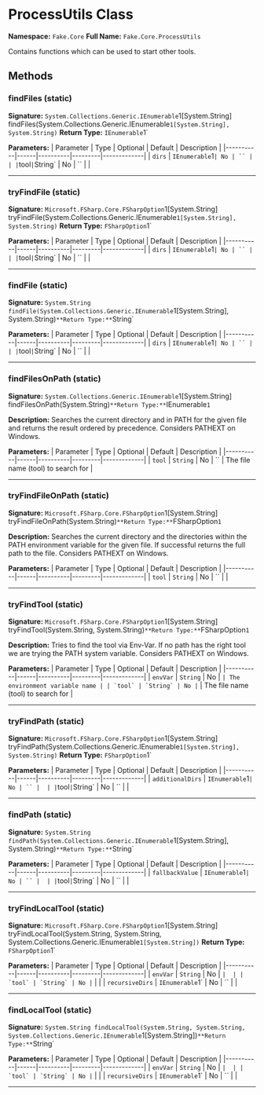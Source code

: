 # ProcessUtils Class

**Namespace:** `Fake.Core`
**Full Name:** `Fake.Core.ProcessUtils`

Contains functions which can be used to start other tools.

## Methods

### findFiles (static)

**Signature:** `System.Collections.Generic.IEnumerable`1[System.String] findFiles(System.Collections.Generic.IEnumerable`1[System.String], System.String)`
**Return Type:** `IEnumerable`1`

**Parameters:**
| Parameter | Type | Optional | Default | Description |
|-----------|------|----------|---------|-------------|
| `dirs` | `IEnumerable`1` | No | `` |  |
| `tool` | `String` | No | `` |  |

---

### tryFindFile (static)

**Signature:** `Microsoft.FSharp.Core.FSharpOption`1[System.String] tryFindFile(System.Collections.Generic.IEnumerable`1[System.String], System.String)`
**Return Type:** `FSharpOption`1`

**Parameters:**
| Parameter | Type | Optional | Default | Description |
|-----------|------|----------|---------|-------------|
| `dirs` | `IEnumerable`1` | No | `` |  |
| `tool` | `String` | No | `` |  |

---

### findFile (static)

**Signature:** `System.String findFile(System.Collections.Generic.IEnumerable`1[System.String], System.String)`
**Return Type:** `String`

**Parameters:**
| Parameter | Type | Optional | Default | Description |
|-----------|------|----------|---------|-------------|
| `dirs` | `IEnumerable`1` | No | `` |  |
| `tool` | `String` | No | `` |  |

---

### findFilesOnPath (static)

**Signature:** `System.Collections.Generic.IEnumerable`1[System.String] findFilesOnPath(System.String)`
**Return Type:** `IEnumerable`1`

**Description:** Searches the current directory and in PATH for the given file and returns the result ordered by precedence.
 Considers PATHEXT on Windows.

**Parameters:**
| Parameter | Type | Optional | Default | Description |
|-----------|------|----------|---------|-------------|
| `tool` | `String` | No | `` | The file name (tool) to search for |

---

### tryFindFileOnPath (static)

**Signature:** `Microsoft.FSharp.Core.FSharpOption`1[System.String] tryFindFileOnPath(System.String)`
**Return Type:** `FSharpOption`1`

**Description:** Searches the current directory and the directories within the PATH
 environment variable for the given file. If successful returns the full
 path to the file. Considers PATHEXT on Windows.

**Parameters:**
| Parameter | Type | Optional | Default | Description |
|-----------|------|----------|---------|-------------|
| `tool` | `String` | No | `` |  |

---

### tryFindTool (static)

**Signature:** `Microsoft.FSharp.Core.FSharpOption`1[System.String] tryFindTool(System.String, System.String)`
**Return Type:** `FSharpOption`1`

**Description:** Tries to find the tool via Env-Var. If no path has the right tool we are trying the PATH system variable.
 Considers PATHEXT on Windows.

**Parameters:**
| Parameter | Type | Optional | Default | Description |
|-----------|------|----------|---------|-------------|
| `envVar` | `String` | No | `` | The environment variable name |
| `tool` | `String` | No | `` | The file name (tool) to search for |

---

### tryFindPath (static)

**Signature:** `Microsoft.FSharp.Core.FSharpOption`1[System.String] tryFindPath(System.Collections.Generic.IEnumerable`1[System.String], System.String)`
**Return Type:** `FSharpOption`1`

**Parameters:**
| Parameter | Type | Optional | Default | Description |
|-----------|------|----------|---------|-------------|
| `additionalDirs` | `IEnumerable`1` | No | `` |  |
| `tool` | `String` | No | `` |  |

---

### findPath (static)

**Signature:** `System.String findPath(System.Collections.Generic.IEnumerable`1[System.String], System.String)`
**Return Type:** `String`

**Parameters:**
| Parameter | Type | Optional | Default | Description |
|-----------|------|----------|---------|-------------|
| `fallbackValue` | `IEnumerable`1` | No | `` |  |
| `tool` | `String` | No | `` |  |

---

### tryFindLocalTool (static)

**Signature:** `Microsoft.FSharp.Core.FSharpOption`1[System.String] tryFindLocalTool(System.String, System.String, System.Collections.Generic.IEnumerable`1[System.String])`
**Return Type:** `FSharpOption`1`

**Parameters:**
| Parameter | Type | Optional | Default | Description |
|-----------|------|----------|---------|-------------|
| `envVar` | `String` | No | `` |  |
| `tool` | `String` | No | `` |  |
| `recursiveDirs` | `IEnumerable`1` | No | `` |  |

---

### findLocalTool (static)

**Signature:** `System.String findLocalTool(System.String, System.String, System.Collections.Generic.IEnumerable`1[System.String])`
**Return Type:** `String`

**Parameters:**
| Parameter | Type | Optional | Default | Description |
|-----------|------|----------|---------|-------------|
| `envVar` | `String` | No | `` |  |
| `tool` | `String` | No | `` |  |
| `recursiveDirs` | `IEnumerable`1` | No | `` |  |

---
